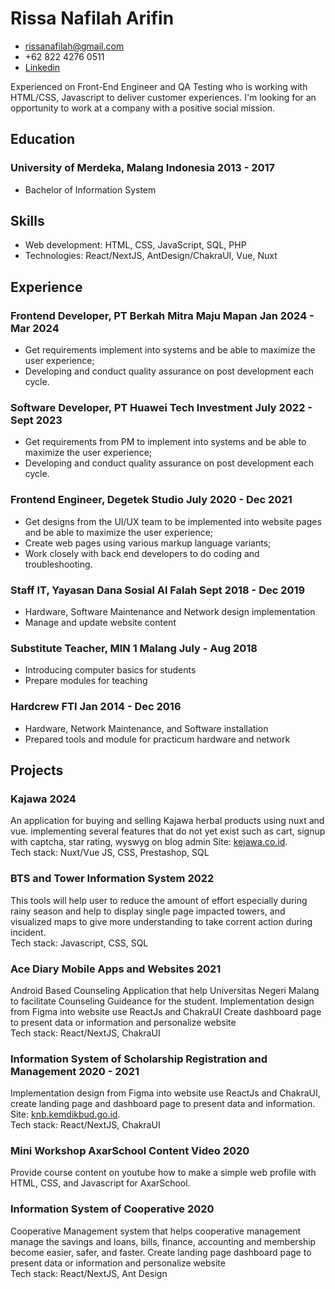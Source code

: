 # Rissa Nafilah Arifin

- <rissanafilah@gmail.com>
- +62 822 4276 0511
- [Linkedin](https://www.linkedin.com/in/rissa-nafilah-arifin)

Experienced on Front-End Engineer and QA Testing who is working with HTML/CSS, Javascript to deliver customer experiences. I'm looking for an opportunity to work at a company with a positive social mission.
  
## Education

### <span>University of Merdeka, Malang Indonesia</span> <span>2013 - 2017</span>

- Bachelor of Information System

## Skills

- Web development: HTML, CSS, JavaScript, SQL, PHP
- Technologies: React/NextJS, AntDesign/ChakraUI, Vue, Nuxt

## Experience

### <span>Frontend Developer, PT Berkah Mitra Maju Mapan</span> <span>Jan 2024 - Mar 2024</span>

- Get requirements implement into systems and be able to maximize the user experience;
- Developing and conduct quality assurance on post development each cycle.


### <span>Software Developer, PT Huawei Tech Investment</span> <span>July 2022 - Sept 2023</span>

- Get requirements from PM to implement into systems and be able to maximize the user experience;
- Developing and conduct quality assurance on post development each cycle.

### <span>Frontend Engineer, Degetek Studio</span> <span>July 2020 - Dec 2021</span>

- Get designs from the UI/UX team to be implemented into website pages and be able to maximize the user experience;
- Create web pages using various markup language variants;
- Work closely with back end developers to do coding and troubleshooting.

### <span>Staff IT, Yayasan Dana Sosial Al Falah</span> <span>Sept 2018 - Dec 2019</span>

- Hardware, Software Maintenance and Network design implementation
- Manage and update website content

### <span>Substitute Teacher, MIN 1 Malang</span> <span>July - Aug 2018</span>

- Introducing computer basics for students
- Prepare modules for teaching

### <span>Hardcrew FTI</span> <span>Jan 2014 - Dec 2016</span>

- Hardware, Network Maintenance, and Software installation
- Prepared tools and module for practicum hardware and network

## Projects

### <span>Kajawa</span> <span>2024</span>

An application for buying and selling Kajawa herbal products using nuxt and vue.
implementing several features that do not yet exist such as cart, signup with captcha, star rating, wyswyg on blog admin
Site: [kejawa.co.id](https://kejawa.co.id/).
<br>
Tech stack: Nuxt/Vue JS, CSS, Prestashop, SQL

### <span>BTS and Tower Information System</span> <span>2022</span>

This tools will help user to reduce the amount of effort especially during rainy season and help to display single page impacted towers, and visualized maps to give more understanding to take corrent action during incident.
<br>
Tech stack: Javascript, CSS, SQL

### <span>Ace Diary Mobile Apps and Websites</span> <span>2021</span>

Android Based Counseling Application that help Universitas Negeri Malang to facilitate Counseling Guideance for the student. Implementation design from Figma into website use ReactJs and ChakraUI Create dashboard page to present data or information and personalize website
<br>
Tech stack: React/NextJS, ChakraUI

### <span>Information System of Scholarship Registration and Management</span> <span>2020 - 2021</span>

Implementation design from Figma into website use ReactJs and ChakraUI, create landing page and dashboard page to present data and information. Site: [knb.kemdikbud.go.id](https://knb.kemdikbud.go.id/).
<br>
Tech stack: React/NextJS, ChakraUI

### <span>Mini Workshop AxarSchool Content Video</span> <span>2020</span>

Provide course content on youtube how to make a simple web profile with HTML, CSS, and Javascript for AxarSchool.

### <span>Information System of Cooperative</span> <span>2020</span>

Cooperative Management system that helps cooperative management manage the savings and loans, bills, finance, accounting and membership become easier, safer, and faster. Create landing page dashboard page to present data or information and personalize website
<br>
Tech stack: React/NextJS, Ant Design
